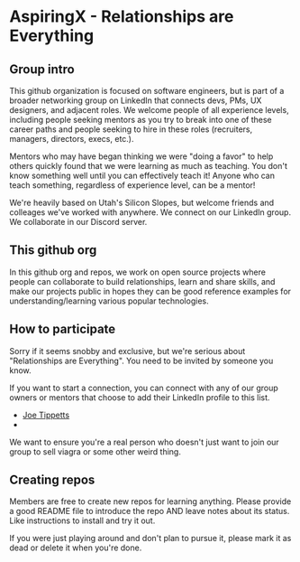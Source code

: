 # AspiringX - Relationships are Everything

## Group intro
This github organization is focused on software engineers, but is part of a
broader networking group on LinkedIn that connects devs, PMs, UX designers, and
adjacent roles. We welcome people of all experience levels, including people
seeking mentors as you try to break into one of these career paths and people
seeking to hire in these roles (recruiters, managers, directors, execs, etc.).

Mentors who may have began thinking we were "doing a favor" to help others
quickly found that we were learning as much as teaching. You don't know
something well until you can effectively teach it! Anyone who can teach something,
regardless of experience level, can be a mentor!

We're heavily based on Utah's Silicon Slopes, but welcome friends and colleages
we've worked with anywhere. We connect on our LinkedIn group. We collaborate
in our Discord server.

## This github org
In this github org and repos, we work on open source projects where people
can collaborate to build relationships, learn and share skills, and make our
projects public in hopes they can be good reference examples for
understanding/learning various popular technologies.

## How to participate
Sorry if it seems snobby and exclusive, but we're serious about
"Relationships are Everything". You need to be invited by someone you know.

If you want to start a connection, you can connect with any of our group
owners or mentors that choose to add their LinkedIn profile to this list.

* [Joe Tippetts](https://www.linkedin.com/in/jtippetts/)
*

We want to ensure you're a real person who doesn't just want to join our group
to sell viagra or some other weird thing.

## Creating repos
Members are free to create new repos for learning anything. Please provide a
good README file to introduce the repo AND leave notes about its status. Like
instructions to install and try it out.

If you were just playing around and don't plan to pursue it, please mark it as
dead or delete it when you're done.